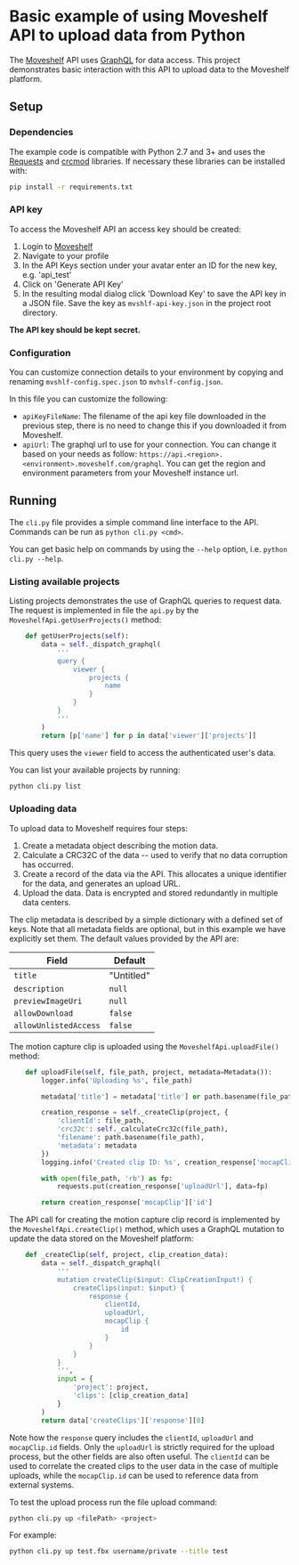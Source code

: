 # Basic example of using Moveshelf API to upload data from Python

The [Moveshelf](https://moveshelf.com) API uses [GraphQL](http://graphql.org)
for data access. This project demonstrates basic interaction with this API to
upload data to the Moveshelf platform.

## Setup

### Dependencies
The example code is compatible with Python 2.7 and 3+ and uses the
[Requests](http://docs.python-requests.org/en/master/) and
[crcmod](http://crcmod.sourceforge.net) libraries. If necessary these libraries
can be installed with:

```sh
pip install -r requirements.txt
```


### API key
To access the Moveshelf API an access key should be created:

1. Login to [Moveshelf](https://moveshelf.com)
2. Navigate to your profile
3. In the API Keys section under your avatar enter an ID for the new key, e.g. 'api_test'
4. Click on 'Generate API Key'
5. In the resulting modal dialog click 'Download Key' to save the API key in a JSON file.
Save the key as `mvshlf-api-key.json` in the project root directory.

**The API key should be kept secret.**

### Configuration

You can customize connection details to your environment by copying and renaming `mvshlf-config.spec.json` to `mvhslf-config.json`.

In this file you can customize the following:

* `apiKeyFileName`: The filename of the api key file downloaded in the previous step, there is no need to change this if you downloaded it from Moveshelf.
* `apiUrl`: The graphql url to use for your connection. You can change it based on your needs as follow:
`https://api.<region>.<environment>.moveshelf.com/graphql`. You can get the region and environment parameters from your Moveshelf instance url.


## Running

The `cli.py` file provides a simple command line interface to the API.
Commands can be run as `python cli.py <cmd>`.

You can get basic help on commands by using the `--help` option, i.e. `python cli.py --help`.

### Listing available projects

Listing projects demonstrates the use of GraphQL queries to request data. The
request is implemented in file the `api.py` by the `MoveshelfApi.getUserProjects()`
method:

```py
    def getUserProjects(self):
        data = self._dispatch_graphql(
            '''
            query {
                viewer {
                    projects {
                        name
                    }
                }
            }
            '''
        )
        return [p['name'] for p in data['viewer']['projects']]
```

This query uses the `viewer` field to access the authenticated user's data.

You can list your available projects by running:

```sh
python cli.py list
```

### Uploading data

To upload data to Moveshelf requires four steps:

1. Create a metadata object describing the motion data.
2. Calculate a CRC32C of the data -- used to verify that no data corruption has occurred.
3. Create a record of the data via the API. This allocates a unique identifier for the data, and generates an upload URL.
4. Upload the data. Data is encrypted and stored redundantly in multiple data centers.

The clip metadata is described by a simple dictionary with a defined set of keys.
Note that all metadata fields are optional, but in this example we have explicitly
set them. The default values provided by the API are:

| Field                 | Default    |
| -------------------   | ---------- |
| `title`               | "Untitled" |
| `description`         | `null`     |
| `previewImageUri`     | `null`     |
| `allowDownload`       | `false`    |
| `allowUnlistedAccess` | `false`    |


The motion capture clip is uploaded using the `MoveshelfApi.uploadFile()` method:

```py
    def uploadFile(self, file_path, project, metadata=Metadata()):
        logger.info('Uploading %s', file_path)

        metadata['title'] = metadata['title'] or path.basename(file_path)

        creation_response = self._createClip(project, {
            'clientId': file_path,
            'crc32c': self._calculateCrc32c(file_path),
            'filename': path.basename(file_path),
            'metadata': metadata
        })
        logging.info('Created clip ID: %s', creation_response['mocapClip']['id'])

        with open(file_path, 'rb') as fp:
            requests.put(creation_response['uploadUrl'], data=fp)

        return creation_response['mocapClip']['id']
```

The API call for creating the motion capture clip record is implemented by the
`MoveshelfApi.createClip()` method, which uses a GraphQL mutation to update the
data stored on the Moveshelf platform:

```py
    def _createClip(self, project, clip_creation_data):
        data = self._dispatch_graphql(
            '''
            mutation createClip($input: ClipCreationInput!) {
                createClips(input: $input) {
                    response {
                        clientId,
                        uploadUrl,
                        mocapClip {
                            id
                        }
                    }
                }
            }
            ''',
            input = {
                'project': project,
                'clips': [clip_creation_data]
            }
        )
        return data['createClips']['response'][0]
```
Note how the `response` query includes the `clientId`, `uploadUrl` and
`mocapClip.id` fields. Only the `uploadUrl` is strictly required for the upload
process, but the other fields are also often useful. The `clientId` can be used
to correlate the created clips to the user data in the case of multiple
uploads, while the `mocapClip.id` can be used to reference data from external
systems.

To test the upload process run the file upload command:

```sh
python cli.py up <filePath> <project>
```

For example:

```sh
python cli.py up test.fbx username/private --title test
```



